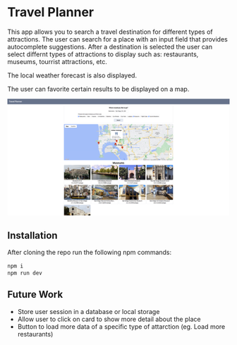 # Travel Planner

This app allows you to search a travel destination for different types of attractions. The user can search for a place with an input field that provides autocomplete suggestions. After a destination is selected the user can select differnt types of attractions to display such as: restaurants, museums, tourrist attractions, etc.

The local weather forecast is also displayed.

The user can favorite certain results to be displayed on a map.

![DestinationResults](./assets/TravelPlannerScreenshot.png)

## Installation

After cloning the repo run the following npm commands:

```
npm i
npm run dev
```

## Future Work

- Store user session in a database or local storage
- Allow user to click on card to show more detail about the place
- Button to load more data of a specific type of attarction (eg. Load more restaurants)
